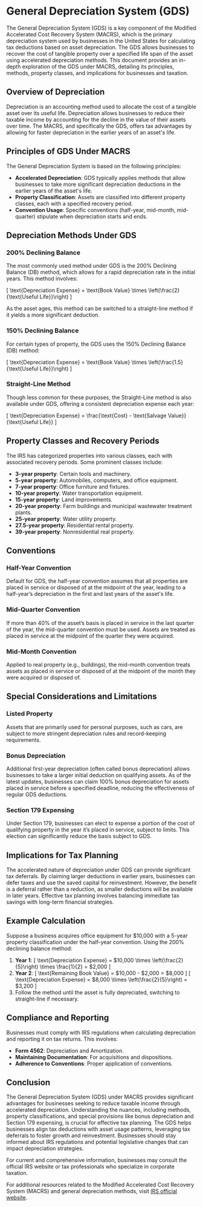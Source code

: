 # General Depreciation System (GDS)

The General Depreciation System (GDS) is a key component of the Modified Accelerated Cost Recovery System (MACRS), which is the primary depreciation system used by businesses in the United States for calculating tax deductions based on asset depreciation. The GDS allows businesses to recover the cost of tangible property over a specified life span of the asset using accelerated depreciation methods. This document provides an in-depth exploration of the GDS under MACRS, detailing its principles, methods, property classes, and implications for businesses and taxation.

## Overview of Depreciation

Depreciation is an accounting method used to allocate the cost of a tangible asset over its useful life. Depreciation allows businesses to reduce their taxable income by accounting for the decline in the value of their assets over time. The MACRS, and specifically the GDS, offers tax advantages by allowing for faster depreciation in the earlier years of an asset's life.

## Principles of GDS Under MACRS

The General Depreciation System is based on the following principles:

- **Accelerated Depreciation**: GDS typically applies methods that allow businesses to take more significant depreciation deductions in the earlier years of the asset's life.
- **Property Classification**: Assets are classified into different property classes, each with a specified recovery period.
- **Convention Usage**: Specific conventions (half-year, mid-month, mid-quarter) stipulate when depreciation starts and ends.

## Depreciation Methods Under GDS

### 200% Declining Balance

The most commonly used method under GDS is the 200% Declining Balance (DB) method, which allows for a rapid depreciation rate in the initial years. This method involves:

\[ \text{Depreciation Expense} = \text{Book Value} \times \left(\frac{2}{\text{Useful Life}}\right) \]

As the asset ages, this method can be switched to a straight-line method if it yields a more significant deduction.

### 150% Declining Balance

For certain types of property, the GDS uses the 150% Declining Balance (DB) method:

\[ \text{Depreciation Expense} = \text{Book Value} \times \left(\frac{1.5}{\text{Useful Life}}\right) \]

### Straight-Line Method

Though less common for these purposes, the Straight-Line method is also available under GDS, offering a consistent depreciation expense each year:

\[ \text{Depreciation Expense} = \frac{\text{Cost} - \text{Salvage Value}}{\text{Useful Life}} \]

## Property Classes and Recovery Periods

The IRS has categorized properties into various classes, each with associated recovery periods. Some prominent classes include:

- **3-year property**: Certain tools and machinery.
- **5-year property**: Automobiles, computers, and office equipment.
- **7-year property**: Office furniture and fixtures.
- **10-year property**: Water transportation equipment.
- **15-year property**: Land improvements.
- **20-year property**: Farm buildings and municipal wastewater treatment plants.
- **25-year property**: Water utility property.
- **27.5-year property**: Residential rental property.
- **39-year property**: Nonresidential real property.

## Conventions

### Half-Year Convention

Default for GDS, the half-year convention assumes that all properties are placed in service or disposed of at the midpoint of the year, leading to a half-year’s depreciation in the first and last years of the asset's life.

### Mid-Quarter Convention

If more than 40% of the asset’s basis is placed in service in the last quarter of the year, the mid-quarter convention must be used. Assets are treated as placed in service at the midpoint of the quarter they were acquired.

### Mid-Month Convention

Applied to real property (e.g., buildings), the mid-month convention treats assets as placed in service or disposed of at the midpoint of the month they were acquired or disposed of.

## Special Considerations and Limitations

### Listed Property

Assets that are primarily used for personal purposes, such as cars, are subject to more stringent depreciation rules and record-keeping requirements.

### Bonus Depreciation

Additional first-year depreciation (often called bonus depreciation) allows businesses to take a larger initial deduction on qualifying assets. As of the latest updates, businesses can claim 100% bonus depreciation for assets placed in service before a specified deadline, reducing the effectiveness of regular GDS deductions.

### Section 179 Expensing

Under Section 179, businesses can elect to expense a portion of the cost of qualifying property in the year it’s placed in service, subject to limits. This election can significantly reduce the basis subject to GDS.

## Implications for Tax Planning

The accelerated nature of depreciation under GDS can provide significant tax deferrals. By claiming larger deductions in earlier years, businesses can defer taxes and use the saved capital for reinvestment. However, the benefit is a deferral rather than a reduction, as smaller deductions will be available in later years. Effective tax planning involves balancing immediate tax savings with long-term financial strategies.

## Example Calculation

Suppose a business acquires office equipment for $10,000 with a 5-year property classification under the half-year convention. Using the 200% declining balance method:

1. **Year 1**:
\[ \text{Depreciation Expense} = \$10,000 \times \left(\frac{2}{5}\right) \times \frac{1}{2} = \$2,000 \]
2. **Year 2**:
\[ \text{Remaining Book Value} = \$10,000 - \$2,000 = \$8,000 \]
\[ \text{Depreciation Expense} = \$8,000 \times \left(\frac{2}{5}\right) = \$3,200 \]
3. Follow the method until the asset is fully depreciated, switching to straight-line if necessary.

## Compliance and Reporting

Businesses must comply with IRS regulations when calculating depreciation and reporting it on tax returns. This involves:

- **Form 4562**: Depreciation and Amortization.
- **Maintaining Documentation**: For acquisitions and dispositions.
- **Adherence to Conventions**: Proper application of conventions.

## Conclusion

The General Depreciation System (GDS) under MACRS provides significant advantages for businesses seeking to reduce taxable income through accelerated depreciation. Understanding the nuances, including methods, property classifications, and special provisions like bonus depreciation and Section 179 expensing, is crucial for effective tax planning. The GDS helps businesses align tax deductions with asset usage patterns, leveraging tax deferrals to foster growth and reinvestment. Businesses should stay informed about IRS regulations and potential legislative changes that can impact depreciation strategies.

For current and comprehensive information, businesses may consult the official IRS website or tax professionals who specialize in corporate taxation.

For additional resources related to the Modified Accelerated Cost Recovery System (MACRS) and general depreciation methods, visit [IRS official website](https://www.irs.gov/).
